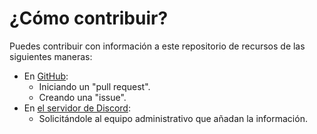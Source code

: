# ¿Cómo contribuir?

Puedes contribuir con información a este repositorio de recursos de las siguientes maneras:

* En [GitHub](https://github.com/trans-en-espanol/transespdiscord-recursos):
    * Iniciando un "pull request".
    * Creando una "issue".
* En [el servidor de Discord](https://www.transespdiscord.net/servidor):
    * Solicitándole al equipo administrativo que añadan la información.
